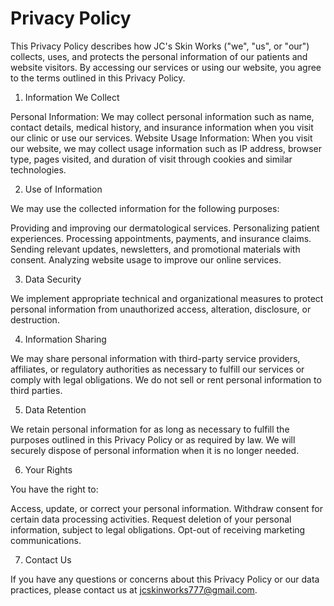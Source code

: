 # Privacy Policy

This Privacy Policy describes how JC's Skin Works ("we", "us", or "our") collects, uses, and protects the personal information of our patients and website visitors. By accessing our services or using our website, you agree to the terms outlined in this Privacy Policy.

1. Information We Collect

Personal Information: We may collect personal information such as name, contact details, medical history, and insurance information when you visit our clinic or use our services.
Website Usage Information: When you visit our website, we may collect usage information such as IP address, browser type, pages visited, and duration of visit through cookies and similar technologies.

2. Use of Information

We may use the collected information for the following purposes:

Providing and improving our dermatological services.
Personalizing patient experiences.
Processing appointments, payments, and insurance claims.
Sending relevant updates, newsletters, and promotional materials with consent.
Analyzing website usage to improve our online services.

3. Data Security

We implement appropriate technical and organizational measures to protect personal information from unauthorized access, alteration, disclosure, or destruction.

4. Information Sharing

We may share personal information with third-party service providers, affiliates, or regulatory authorities as necessary to fulfill our services or comply with legal obligations. We do not sell or rent personal information to third parties.

5. Data Retention

We retain personal information for as long as necessary to fulfill the purposes outlined in this Privacy Policy or as required by law. We will securely dispose of personal information when it is no longer needed.

6. Your Rights

You have the right to:

Access, update, or correct your personal information.
Withdraw consent for certain data processing activities.
Request deletion of your personal information, subject to legal obligations.
Opt-out of receiving marketing communications.

7. Contact Us

If you have any questions or concerns about this Privacy Policy or our data practices, please contact us at jcskinworks777@gmail.com.
